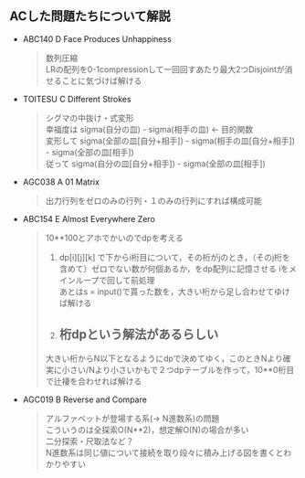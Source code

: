 ## ACした問題たちについて解説

* ABC140 D Face Produces Unhappiness
    > 数列圧縮 <br>
    > LRの配列を0-1compressionして一回回すあたり最大2つDisjointが消せることに気づけば解ける

* TOITESU C Different Strokes
    > シグマの中抜け・式変形 <br>
    > 幸福度は sigma(自分の皿) - sigma(相手の皿) <- 目的関数 <br>
    > 変形して sigma(全部の皿[自分+相手]) - sigma(相手の皿[自分+相手]) - sigma(全部の皿[相手]) <br>
    > 従って sigma(自分の皿[自分+相手]) - sigma(全部の皿[相手])

* AGC038 A 01 Matrix
    > 出力行列をゼロのみの行列・１のみの行列にすれば構成可能

* ABC154 E Almost Everywhere Zero
    > 10**100とアホでかいのでdpを考える <br>
    > 1.    dp[i][j][k] で下からi桁目について，その桁がjのとき，（そのj桁を含めて）ゼロでない数が何個あるか，をdp配列に記憶させる iをメインループで回して前処理 <br>
    > あとはs = input()で貰った数を，大きい桁から足し合わせてゆけば解ける <br>
    > 2.   ## 桁dpという解法があるらしい <br>
    > 大きい桁からN以下となるようにdpで決めてゆく，このときNより確実に小さい/Nより小さいかもで２つdpテーブルを作って，10**0桁目で辻褄を合わせれば解ける

* AGC019 B Reverse and Compare
    > アルファベットが登場する系(-> N進数系)の問題 <br>
    > こういうのは全探索O(N**2)，想定解O(N)の場合が多い <br>
    > 二分探索・尺取法など？<br>
    > N進数系は同じ値について接続を取り段々に積み上げる図を書くとわかりやすい